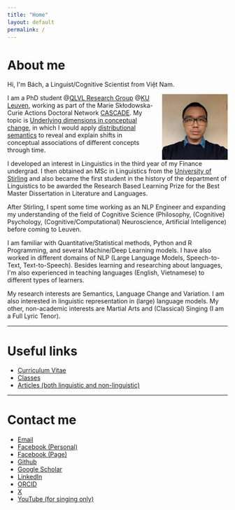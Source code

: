 ```yaml
---
title: "Home"
layout: default
permalink: /
---
```


# About me 

Hi, I'm Bách, a Linguist/Cognitive Scientist from Việt Nam.
<!-- This doesn't need the helper for picture embedding-->
<img src="assets/media/index/Mugshot2.jpg" alt="Mugshot" style="float: right; margin-left: 20px; width: 150px; height: auto;">

I am a PhD student @[QLVL Research Group](https://www.arts.kuleuven.be/ling/qlvl) @[KU Leuven](https://www.kuleuven.be/kuleuven), working as part of the Marie Skłodowska-Curie Actions Doctoral Network [CASCADE](https://www.horizoncascade.net/). My topic is [Underlying dimensions in conceptual change](https://www.horizoncascade.net/phd4/), in which I would apply [distributional semantics](https://en.wikipedia.org/wiki/Distributional_semantics#:~:text=Distributional%20semantics%20is%20a%20research,large%20samples%20of%20language%20data.) to reveal and explain shifts in conceptual associations of different concepts through time.

I developed an interest in Linguistics in the third year of my Finance undergrad. I then obtained an MSc in Linguistics from the [University of Stirling](https://www.stir.ac.uk/) and also became the first student in the history of the department of Linguistics to be awarded the Research Based Learning Prize for the Best Master Dissertation in Literature and Languages.

After Stirling, I spent some time working as an NLP Engineer and expanding my understanding of the field of Cognitive Science (Philosophy, (Cognitive) Psychology, (Cognitive/Computational) Neuroscience, Artificial Intelligence) before coming to Leuven. 

I am familiar with Quantitative/Statistical methods, Python and R Programming, and several Machine/Deep Learning models. I have also worked in different domains of NLP (Large Language Models, Speech-to-Text, Text-to-Speech). Besides learning and researching about languages, I'm also experienced in teaching languages (English, Vietnamese) to different types of learners. 

My research interests are Semantics, Language Change and Variation. I am also interested in linguistic representation in (large) language models. My other, non-academic interests are Martial Arts and (Classical) Singing (I am a Full Lyric Tenor).

---

# Useful links

- [Curriculum Vitae](cv.md)
- [Classes](classes.md)
- [Articles (both linguistic and non-linguistic)](articles.md)

---

# Contact me

- [Email](mailto:phantatbach@gmail.com)
- [Facebook (Personal)](https://facebook.com/phantatbach)
- [Facebook (Page)](https://www.facebook.com/bachclasses)
- [Github](https://github.com/phantatbach)
- [Google Scholar](https://scholar.google.com/citations?user=wqWxx7wAAAAJ&hl=en)
- [LinkedIn](https://linkedin.com/in/phantatbach)
- [ORCID](https://orcid.org/0000-0002-8216-4978)
- [X](https://x.com/phantatbach)
- [YouTube (for singing only)](https://youtube.com/@bachphantat)


